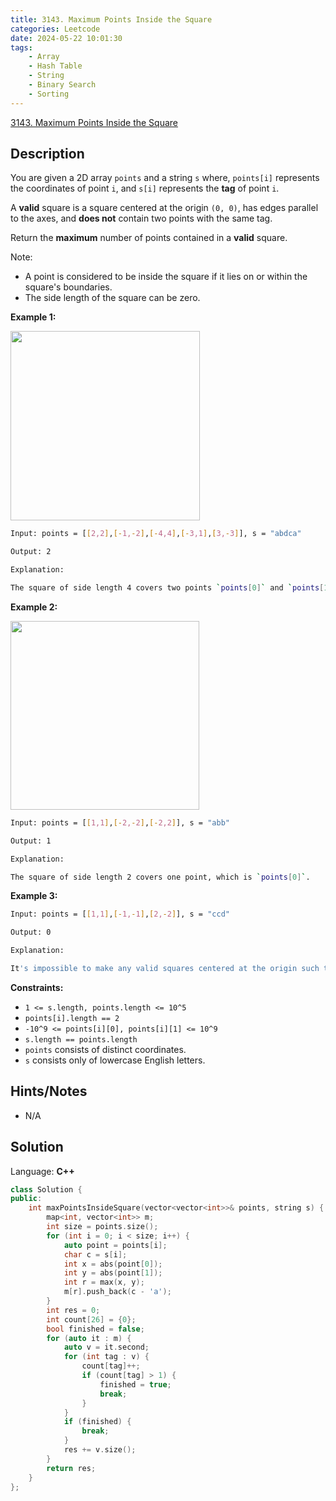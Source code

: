 ```yaml
---
title: 3143. Maximum Points Inside the Square
categories: Leetcode
date: 2024-05-22 10:01:30
tags:
    - Array
    - Hash Table
    - String
    - Binary Search
    - Sorting
---
```


[3143. Maximum Points Inside the Square](https://leetcode.com/problems/maximum-points-inside-the-square/description/)

## Description

You are given a 2D array `points` and a string `s` where, `points[i]` represents the coordinates of point `i`, and `s[i]` represents the **tag**  of point `i`.

A **valid**  square is a square centered at the origin `(0, 0)`, has edges parallel to the axes, and **does not**  contain two points with the same tag.

Return the **maximum**  number of points contained in a **valid**  square.

Note:

- A point is considered to be inside the square if it lies on or within the square's boundaries.
- The side length of the square can be zero.

**Example 1:**

<img alt="" src="https://assets.leetcode.com/uploads/2024/03/29/3708-tc1.png" style="width: 303px; height: 303px;">

```bash
Input: points = [[2,2],[-1,-2],[-4,4],[-3,1],[3,-3]], s = "abdca"

Output: 2

Explanation:

The square of side length 4 covers two points `points[0]` and `points[1]`.
```

**Example 2:**

<img alt="" src="https://assets.leetcode.com/uploads/2024/03/29/3708-tc2.png" style="width: 302px; height: 302px;">

```bash
Input: points = [[1,1],[-2,-2],[-2,2]], s = "abb"

Output: 1

Explanation:

The square of side length 2 covers one point, which is `points[0]`.
```

**Example 3:**

```bash
Input: points = [[1,1],[-1,-1],[2,-2]], s = "ccd"

Output: 0

Explanation:

It's impossible to make any valid squares centered at the origin such that it covers only one point among `points[0]` and `points[1]`.
```

**Constraints:**

- `1 <= s.length, points.length <= 10^5`
- `points[i].length == 2`
- `-10^9 <= points[i][0], points[i][1] <= 10^9`
- `s.length == points.length`
- `points` consists of distinct coordinates.
- `s` consists only of lowercase English letters.

## Hints/Notes

- N/A

## Solution

Language: **C++**

```C++
class Solution {
public:
    int maxPointsInsideSquare(vector<vector<int>>& points, string s) {
        map<int, vector<int>> m;
        int size = points.size();
        for (int i = 0; i < size; i++) {
            auto point = points[i];
            char c = s[i];
            int x = abs(point[0]);
            int y = abs(point[1]);
            int r = max(x, y);
            m[r].push_back(c - 'a');
        }
        int res = 0;
        int count[26] = {0};
        bool finished = false;
        for (auto it : m) {
            auto v = it.second;
            for (int tag : v) {
                count[tag]++;
                if (count[tag] > 1) {
                    finished = true;
                    break;
                }
            }
            if (finished) {
                break;
            }
            res += v.size();
        }
        return res;
    }
};
```
